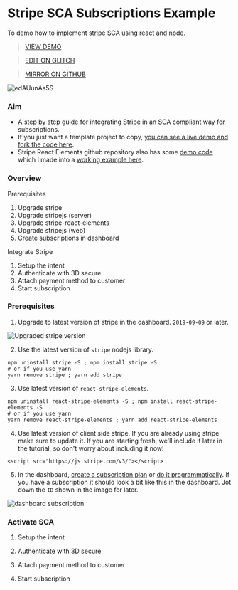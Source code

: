 # Stripe SCA Subscriptions Example

To demo how to implement stripe SCA using react and node.

> [VIEW DEMO](https://stripe-sca-subscription-react.glitch.me)

> [EDIT ON GLITCH](https://glitch.com/edit/#!/stripe-sca-subscription-react)

> [MIRROR ON GITHUB](https://github.com/mfbx9da4/stripe-sca-subscription-react)

![edAUunAs5S](https://user-images.githubusercontent.com/1690659/65525116-e8bc2700-dee6-11e9-814f-96ece40653cd.gif)

### Aim

- A step by step guide for integrating Stripe in an SCA compliant way for subscriptions.
- If you just want a template project to copy, [you can see a live demo and fork the code here](https://glitch.com/edit/#!/stripe-sca-subscription-react).
- Stripe React Elements github repository also has some [demo code](https://github.com/stripe/react-stripe-elements/tree/master/demo/intents) 
which I made into a [working example here](https://glitch.com/edit/#!/stripe-react-elements-express).

### Overview

Prerequisites
1. Upgrade stripe
2. Upgrade stripejs (server)
3. Upgrade stripe-react-elements
4. Upgrade stripejs (web)
5. Create subscriptions in dashboard

Integrate Stripe
1. Setup the intent
2. Authenticate with 3D secure
3. Attach payment method to customer
4. Start subscription

### Prerequisites

1. Upgrade to latest version of stripe in the dashboard. `2019-09-09` or later.

![Upgraded stripe version](https://user-images.githubusercontent.com/1690659/65693247-e6370a00-e06b-11e9-96b5-53c9e5c129f0.png)


2. Use the latest version of `stripe` nodejs library.

```
npm uninstall stripe -S ; npm install stripe -S
# or if you use yarn 
yarn remove stripe ; yarn add stripe 
```
 
3. Use latest version of `react-stripe-elements`.

```
npm uninstall react-stripe-elements -S ; npm install react-stripe-elements -S
# or if you use yarn 
yarn remove react-stripe-elements ; yarn add react-stripe-elements 
```

4. Use latest version of client side stripe. If you are already using stripe make sure to update it. If you are starting fresh, we'll include it later in the tutorial, so don't worry about including it now!

```
<script src="https://js.stripe.com/v3/"></script>
```

5. In the dashboard, [create a subscription plan](https://stripe.com/docs/billing/subscriptions/creating) or [do it programmatically](https://stripe.com/docs/api/subscriptions). 
If you have a subscription it should look a bit like this in the dashboard. Jot down the `ID` shown in the image for later.

![dashboard subscription](https://user-images.githubusercontent.com/1690659/65694524-e9cb9080-e06d-11e9-8433-8a42407ce361.png)


### Activate SCA


1. Setup the intent

2. Authenticate with 3D secure
3. Attach payment method to customer
4. Start subscription


